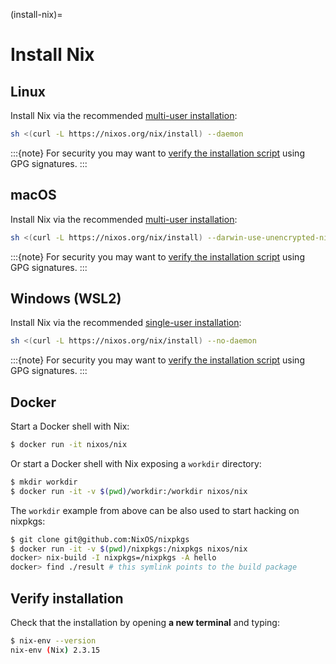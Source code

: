 (install-nix)=

# Install Nix

## Linux

Install Nix via the recommended [multi-user installation](https://nixos.org/manual/nix/stable/installation/multi-user.html):

```bash
sh <(curl -L https://nixos.org/nix/install) --daemon
```

:::{note}
For security you may want to [verify the installation script] using GPG signatures.
:::

## macOS

Install Nix via the recommended [multi-user installation](https://nixos.org/manual/nix/stable/installation/multi-user.html):

```bash
sh <(curl -L https://nixos.org/nix/install) --darwin-use-unencrypted-nix-store-volume --daemon
```

:::{note}
For security you may want to [verify the installation script] using GPG signatures.
:::

## Windows (WSL2)

Install Nix via the recommended [single-user installation](https://nixos.org/manual/nix/stable/installation/single-user.html):

```bash
sh <(curl -L https://nixos.org/nix/install) --no-daemon
```

:::{note}
For security you may want to [verify the installation script] using GPG signatures.
:::

## Docker

Start a Docker shell with Nix:

```bash
$ docker run -it nixos/nix
```

Or start a Docker shell with Nix exposing a `workdir` directory:

```bash
$ mkdir workdir
$ docker run -it -v $(pwd)/workdir:/workdir nixos/nix
```

The `workdir` example from above can be also used to start hacking on nixpkgs:

```bash
$ git clone git@github.com:NixOS/nixpkgs
$ docker run -it -v $(pwd)/nixpkgs:/nixpkgs nixos/nix
docker> nix-build -I nixpkgs=/nixpkgs -A hello
docker> find ./result # this symlink points to the build package
```

## Verify installation

Check that the installation by opening **a new terminal** and typing:

```bash
$ nix-env --version
nix-env (Nix) 2.3.15
```

[verify the installation script]: https://nixos.org/download.html#nix-verify-installation
